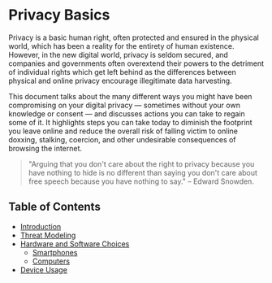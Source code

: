 # Privacy Basics

Privacy is a basic human right, often protected and ensured in the physical world, which has been a reality for the entirety of human existence. However, in the new digital world, privacy is seldom secured, and companies and governments often overextend their powers to the detriment of individual rights which get left behind as the differences between physical and online privacy encourage illegitimate data harvesting.

This document talks about the many different ways you might have been compromising on your digital privacy –– sometimes without your own knowledge or consent –– and discusses actions you can take to regain some of it. It highlights steps you can take today to diminish the footprint you leave online and reduce the overall risk of falling victim to online doxxing, stalking, coercion, and other undesirable consequences of browsing the internet.

> "Arguing that you don't care about the right to privacy because you have nothing to hide is no different than saying you don't care about free speech because you have nothing to say." – Edward Snowden.

## Table of Contents

- [Introduction](privacy-basics.md#introduction)
- [Threat Modeling](privacy-basics.md#threat-modeling)
- [Hardware and Software Choices](privacy-basics.md#hardware-and-software-choices)
    - [Smartphones](privacy-basics.md#smartphones)
    - [Computers](privacy-basics.md#computers)
- [Device Usage](privacy-basics.md#device-usage)
